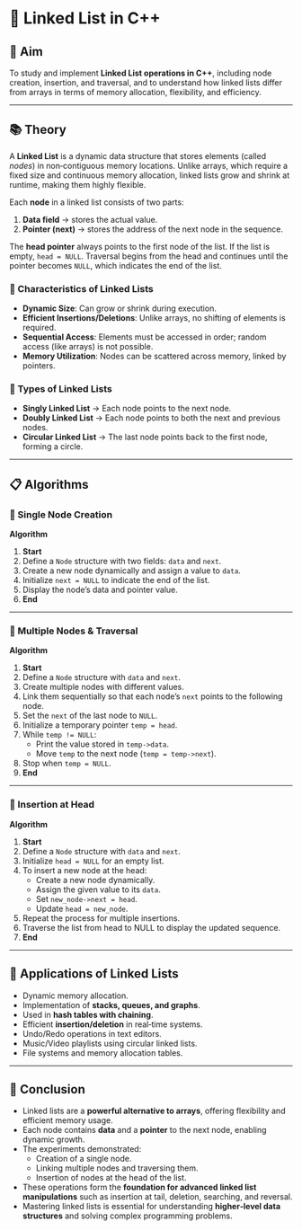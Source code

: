# 🔗 Linked List in C++

## 🎯 Aim  
To study and implement **Linked List operations in C++**, including node creation, insertion, and traversal, and to understand how linked lists differ from arrays in terms of memory allocation, flexibility, and efficiency.

---

## 📚 Theory  

A **Linked List** is a dynamic data structure that stores elements (called *nodes*) in non‑contiguous memory locations. Unlike arrays, which require a fixed size and continuous memory allocation, linked lists grow and shrink at runtime, making them highly flexible.  

Each **node** in a linked list consists of two parts:  
1. **Data field** → stores the actual value.  
2. **Pointer (next)** → stores the address of the next node in the sequence.  

The **head pointer** always points to the first node of the list. If the list is empty, `head = NULL`. Traversal begins from the head and continues until the pointer becomes `NULL`, which indicates the end of the list.  

### 🔑 Characteristics of Linked Lists  
- **Dynamic Size**: Can grow or shrink during execution.  
- **Efficient Insertions/Deletions**: Unlike arrays, no shifting of elements is required.  
- **Sequential Access**: Elements must be accessed in order; random access (like arrays) is not possible.  
- **Memory Utilization**: Nodes can be scattered across memory, linked by pointers.  

### 🔄 Types of Linked Lists  
- **Singly Linked List** → Each node points to the next node.  
- **Doubly Linked List** → Each node points to both the next and previous nodes.  
- **Circular Linked List** → The last node points back to the first node, forming a circle.  

---

## 📋 Algorithms  

### 🧾 Single Node Creation  
**Algorithm**  
1. **Start**  
2. Define a `Node` structure with two fields: `data` and `next`.  
3. Create a new node dynamically and assign a value to `data`.  
4. Initialize `next = NULL` to indicate the end of the list.  
5. Display the node’s data and pointer value.  
6. **End**  

---

### 🧾 Multiple Nodes & Traversal  
**Algorithm**  
1. **Start**  
2. Define a `Node` structure with `data` and `next`.  
3. Create multiple nodes with different values.  
4. Link them sequentially so that each node’s `next` points to the following node.  
5. Set the `next` of the last node to `NULL`.  
6. Initialize a temporary pointer `temp = head`.  
7. While `temp != NULL`:  
   - Print the value stored in `temp->data`.  
   - Move `temp` to the next node (`temp = temp->next`).  
8. Stop when `temp = NULL`.  
9. **End**  

---

### 🧾 Insertion at Head  
**Algorithm**  
1. **Start**  
2. Define a `Node` structure with `data` and `next`.  
3. Initialize `head = NULL` for an empty list.  
4. To insert a new node at the head:  
   - Create a new node dynamically.  
   - Assign the given value to its `data`.  
   - Set `new_node->next = head`.  
   - Update `head = new_node`.  
5. Repeat the process for multiple insertions.  
6. Traverse the list from head to NULL to display the updated sequence.  
7. **End**  

---

## 🚀 Applications of Linked Lists  

- Dynamic memory allocation.  
- Implementation of **stacks, queues, and graphs**.  
- Used in **hash tables with chaining**.  
- Efficient **insertion/deletion** in real‑time systems.  
- Undo/Redo operations in text editors.  
- Music/Video playlists using circular linked lists.  
- File systems and memory allocation tables.  

---

## 🧠 Conclusion  

- Linked lists are a **powerful alternative to arrays**, offering flexibility and efficient memory usage.  
- Each node contains **data** and a **pointer** to the next node, enabling dynamic growth.  
- The experiments demonstrated:  
  - Creation of a single node.  
  - Linking multiple nodes and traversing them.  
  - Insertion of nodes at the head of the list.  
- These operations form the **foundation for advanced linked list manipulations** such as insertion at tail, deletion, searching, and reversal.  
- Mastering linked lists is essential for understanding **higher‑level data structures** and solving complex programming problems.
